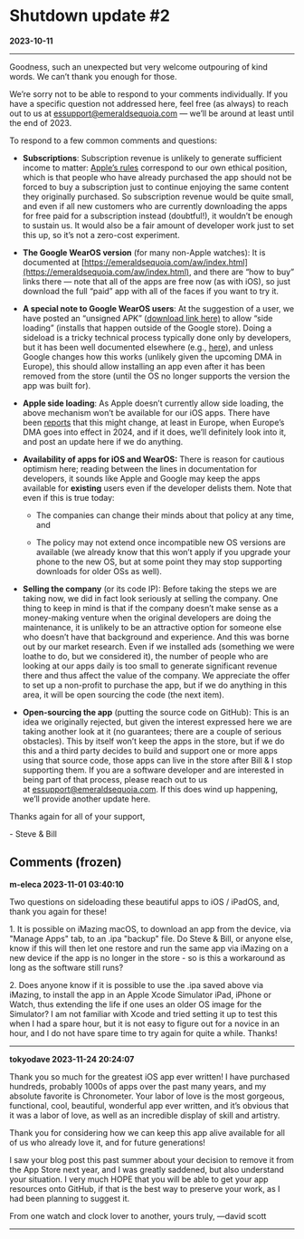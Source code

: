 # Shutdown update #2
**2023-10-11**

---

Goodness, such an unexpected but very welcome outpouring of kind words. We can’t thank you enough for those.

We’re sorry not to be able to respond to your comments individually. If you have a specific question not addressed here, feel free (as always) to reach out to us at [essupport@emeraldsequoia.com](mailto:essupport@emeraldsequoia.com) — we’ll be around at least until the end of 2023.

To respond to a few common comments and questions:

- **Subscriptions**: Subscription revenue is unlikely to generate sufficient income to matter: [Apple’s rules](https://developer.apple.com/app-store/review/guidelines/#3.1.2) correspond to our own ethical position, which is that people who have already purchased the app should not be forced to buy a subscription just to continue enjoying the same content they originally purchased. So subscription revenue would be quite small, and even if all new customers who are currently downloading the apps for free paid for a subscription instead (doubtful!), it wouldn’t be enough to sustain us. It would also be a fair amount of developer work just to set this up, so it’s not a zero-cost experiment.

- **The Google WearOS version** (for many non-Apple watches): It is documented at [https://emeraldsequoia.com/aw/index.html](https://emeraldsequoia.com/aw/index.html), and there are “how to buy” links there — note that all of the apps are free now (as with iOS), so just download the full “paid” app with all of the faces if you want to try it.

- **A special note to Google WearOS users**: At the suggestion of a user, we have posted an “unsigned APK” ([download link here)](http://emeraldsequoia.com/beta/ChronometerPro-upload.apk) to allow “side loading” (installs that happen outside of the Google store). Doing a sideload is a tricky technical process typically done only by developers, but it has been well documented elsewhere (e.g., [here](https://www.guidingtech.com/how-to-install-apks-on-wear-os-smartwatches/)), and unless Google changes how this works (unlikely given the upcoming DMA in Europe), this should allow installing an app even after it has been removed from the store (until the OS no longer supports the version the app was built for).

- **Apple side loading**: As Apple doesn’t currently allow side loading, the above mechanism won’t be available for our iOS apps. There have been [reports](https://techcrunch.com/2022/12/14/apple-will-reportedly-allow-sideloading-apps-with-ios-17/?guccounter=1&guce_referrer=aHR0cHM6Ly9kdWNrZHVja2dvLmNvbS8&guce_referrer_sig=AQAAACDgLvYbl9cT00Xjsgra1avhcrayzFAj9EvJG8uAsrMXbBucP0xqdgGSOmuhGlg3ziEzksZeGKaL2pVMnnnKQ0hX5JNEtHPoXNEJeRMH1_ZVGJBd9xpjfr0Tk3FXlDdYSX-L1d93W4pikHcGwtp2aGxIzTj0Ns1COdcBqbWc73m1) that this might change, at least in Europe, when Europe’s DMA goes into effect in 2024, and if it does, we’ll definitely look into it, and post an update here if we do anything.

- **Availability of apps for iOS and WearOS:** There is reason for cautious optimism here; reading between the lines in documentation for developers, it sounds like Apple and Google may keep the apps available for **existing** users even if the developer delists them. Note that even if this is true today:
    - The companies can change their minds about that policy at any time, and
    
    - The policy may not extend once incompatible new OS versions are available (we already know that this won’t apply if you upgrade your phone to the new OS, but at some point they may stop supporting downloads for older OSs as well).

- **Selling the company** (or its code IP): Before taking the steps we are taking now, we did in fact look seriously at selling the company. One thing to keep in mind is that if the company doesn’t make sense as a money-making venture when the original developers are doing the maintenance, it is unlikely to be an attractive option for someone else who doesn’t have that background and experience. And this was borne out by our market research. Even if we installed ads (something we were loathe to do, but we considered it), the number of people who are looking at our apps daily is too small to generate significant revenue there and thus affect the value of the company. We appreciate the offer to set up a non-profit to purchase the app, but if we do anything in this area, it will be open sourcing the code (the next item).

- **Open-sourcing the app** (putting the source code on GitHub): This is an idea we originally rejected, but given the interest expressed here we are taking another look at it (no guarantees; there are a couple of serious obstacles). This by itself won’t keep the apps in the store, but if we do this and a third party decides to build and support one or more apps using that source code, those apps can live in the store after Bill & I stop supporting them. If you are a software developer and are interested in being part of that process, please reach out to us at [essupport@emeraldsequoia.com](mailto:essupport@emeraldsequoia.com). If this does wind up happening, we’ll provide another update here.

Thanks again for all of your support,

\- Steve & Bill

## Comments (frozen)

**m-eleca 2023-11-01 03:40:10**

Two questions on sideloading these beautiful apps to iOS / iPadOS, and, thank you again for these!

1\. It is possible on iMazing macOS, to download an app from the device, via "Manage Apps" tab, to an .ipa "backup" file. Do Steve & Bill, or anyone else, know if this will then let one restore and run the same app via iMazing on a new device if the app is no longer in the store - so is this a workaround as long as the software still runs?

2\. Does anyone know if it is possible to use the .ipa saved above via iMazing, to install the app in an Apple Xcode Simulator iPad, iPhone or Watch, thus extending the life if one uses an older OS image for the Simulator? I am not familiar with Xcode and tried setting it up to test this when I had a spare hour, but it is not easy to figure out for a novice in an hour, and I do not have spare time to try again for quite a while. Thanks!

---

**tokyodave 2023-11-24 20:24:07**

Thank you so much for the greatest iOS app ever written! I have purchased hundreds, probably 1000s of apps over the past many years, and my absolute favorite is Chronometer. Your labor of love is the most gorgeous, functional, cool, beautiful, wonderful app ever written, and it’s obvious that it was a labor of love, as well as an incredible display of skill and artistry.

Thank you for considering how we can keep this app alive available for all of us who already love it, and for future generations!

I saw your blog post this past summer about your decision to remove it from the App Store next year, and I was greatly saddened, but also understand your situation. I very much HOPE that you will be able to get your app resources onto GitHub, if that is the best way to preserve your work, as I had been planning to suggest it.

From one watch and clock lover to another, yours truly, —david scott

---
